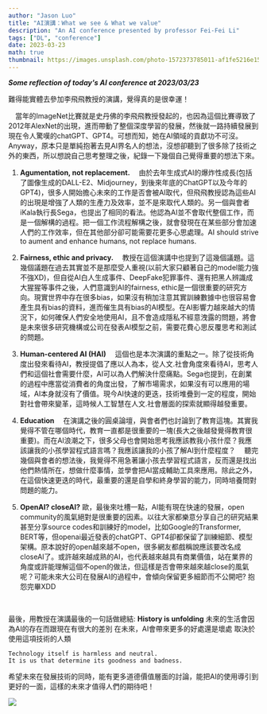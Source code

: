 ```yaml
---
author: "Jason Luo"
title: "AI演講：What we see & What we value"
description: "An AI conference presented by professor Fei-Fei Li"
tags: ["DL", "conference"]
date: 2023-03-23
math: true
thumbnail: https://images.unsplash.com/photo-1572373785011-af1fe5216e15?ixlib=rb-4.0.3&ixid=MnwxMjA3fDB8MHxwaG90by1wYWdlfHx8fGVufDB8fHx8&auto=format&fit=crop&w=1074&q=80
---
```

***Some reflection of today's AI conference at 2023/03/23***

難得能實體去參加李飛飛教授的演講，覺得真的是很幸運！

&emsp;當年的ImageNet比賽就是史丹佛的李飛飛教授發起的，也因為這個比賽導致了2012年AlexNet的出現，進而帶動了整個深度學習的發展，然後就一路持續發展到現在令人驚嘆的chatGPT、GPT4。可想而知，她在AI領域的貢獻功不可沒。
&emsp;Anyway，原本只是單純抱著去見AI界名人的想法，沒想卻聽到了很多除了技術之外的東西，所以想說自己思考整理之後，紀錄一下幾個自己覺得重要的想法下來。

<!--more-->

1. **Agumentation, not replacement.**
   &emsp;由於去年生成式AI的爆炸性成長(包括了圖像生成的DALL-E2、Midjourney，到後來年底的ChatGPT以及今年的GPT4)，很多人開始擔心未來的工作是否會被AI取代，但飛飛教授認為這些AI的出現是增強了人類的生產力及效率，並不是來取代人類的。另一個與會者iKala執行長Sega，也提出了相同的看法。他認為AI並不會取代整個工作，而是一個解構的過程。把一個工作流程解構之後，就會發現在在某些部分會加速人們的工作效率，但在其他部分卻可能需要花更多心思處理。AI should strive to aument and enhance humans, not replace humans.

2. **Fairness, ethic and privacy.**
    &emsp;教授在這個演講中也提到了這幾個議題。這幾個議題在過去其實並不是那麼受人重視(以前大家只顧著自己的model能力強不強XD)，但自從AI白人生成事件、DeepFake犯罪事件、還有把黑人辨識成大猩猩等事件之後，人們意識到AI的fairness, ethic是一個很重要的研究方向。現實世界中存在很多bias，如果沒有稍加注意其實訓練數據中也很容易會產生具有bias的資料，進而催生具有bias的AI模型。在AI影響力越來越大的情況下，如何確保人們安全地使用AI，且不會造成隱私不經意洩露的問題，將會是未來很多研究機構或公司在發表AI模型之前，需要花費心思反覆思考和測試的問題。

3. **Human-centered AI (HAI)**
    &emsp;這個也是本次演講的重點之一。除了從技術角度出發來看待AI，教授提倡了應以人為本，從人文.社會角度來看待AI，思考人們和這個社會需要什麼，AI可以為人們解決什麼痛點。Sega也提到，在創業的過程中應當從消費者的角度出發，了解市場需求，如果沒有可以應用的場域，AI本身就沒有了價值。現今AI快速的更迭，技術堆疊到一定的程度，開始對社會帶來變革，這時候人工智慧在人文.社會層面的探索就顯得越發重要。

4. **Education**
    &emsp;在演講之後的圓桌論壇，與會者們也討論到了教育這塊。其實我覺得不管在哪個時代，教育一直都是很重要的一塊(長大之後越發覺得教育很重要)。而在AI浪潮之下，很多父母也會開始思考我應該教我小孩什麼？我應該讓我的小孩學習程式語言嗎？我應該讓我的小孩了解AI到什麼程度？
    &emsp;聽完幾個與會者的想法後，我覺得不用急著讓小孩去學習程式語言，反而還是找出他們熱情所在，想做什麼事情，並學會把AI當成輔助工具來應用。除此之外，在這個快速更迭的時代，最重要的還是自學和終身學習的能力，同時培養問對問題的能力。

5. **OpenAI? closeAI?**
   歐，最後來吐槽一點，AI能有現在快速的發展，open community的風氣絕對是很重要的因素。以往大家都樂意分享自己的研究結果甚至分享source codes和訓練好的model，比如Google的Transformer, BERT等，但openai最近發表的chatGPT、GPT4卻都保留了訓練細節、模型架構。原本說好的open越來越不open，很多網友都戲稱說應該要改名成closeAI了。或許越來越成熟的AI，也代表越來越具有商業價值，站在業界的角度或許能理解這個不open的做法，但這樣是否會帶來越來越close的風氣呢？可能未來大公司在發展AI的過程中，會傾向保留更多細節而不公開吧?
   抱怨完畢XDD

<br>

最後，用教授在演講最後的一句話做總結: **History is unfolding**
未來的生活會因為AI的存在而跟現在有很大的差別
在未來，AI會帶來更多的好處還是壞處
取決於使用這項技術的人類
```
Technology itself is harmless and neutral. 
It is us that determine its goodness and badness.
```
希望未來在發展技術的同時，能有更多道德價值層面的討論，能把AI的使用導引到更好的一面，這樣的未來才值得人們的期待吧！

![](https://i.imgur.com/enHXsSx.jpg)
